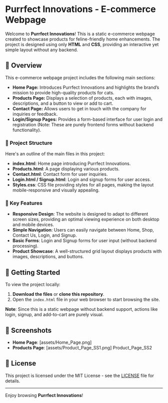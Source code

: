 # Purrfect Innovations - E-commerce Webpage

Welcome to **Purrfect Innovations**! This is a static e-commerce webpage created to showcase products for feline-friendly home enhancements. The project is designed using only **HTML** and **CSS**, providing an interactive yet simple layout without any backend.

## 📖 Overview

This e-commerce webpage project includes the following main sections:

- **Home Page:** Introduces Purrfect Innovations and highlights the brand’s mission to provide high-quality products for cats.
- **Products Page:** Displays a selection of products, each with images, descriptions, and a button to view or add to cart.
- **Contact Page:** Allows users to get in touch with the company for inquiries or feedback.
- **Login/Signup Pages:** Provides a form-based interface for user login and registration (Note: These are purely frontend forms without backend functionality).

### 📁 Project Structure

Here's an outline of the main files in this project:

- **index.html**: Home page introducing Purrfect Innovations.
- **Products.html**: A page displaying various products.
- **Contact.html**: Contact form for user inquiries.
- **Login.html / Signup.html**: Login and signup forms for user access.
- **Styles.css**: CSS file providing styles for all pages, making the layout mobile-responsive and visually appealing.

### 🌟 Key Features

- **Responsive Design**: The website is designed to adapt to different screen sizes, providing an optimal viewing experience on both desktop and mobile devices.
- **Simple Navigation**: Users can easily navigate between Home, Shop, Contact Us, Login, and Signup.
- **Basic Forms**: Login and Signup forms for user input (without backend processing).
- **Product Showcase**: A well-structured grid layout displays products with images, descriptions, and buttons.

## 🚀 Getting Started

To view the project locally:

1. **Download the files** or **clone this repository**.
2. Open the `index.html` file in your web browser to start browsing the site.

**Note**: Since this is a static webpage without backend support, actions like login, signup, and add-to-cart are purely visual.

## 🎨 Screenshots

- **Home Page**: [assets/Home_Page.png]
- **Products Page**: [assets/Product_Page_SS1.png] 
Product_Page_SS2

## 📄 License

This project is licensed under the MIT License - see the [LICENSE](LICENSE) file for details.

---

Enjoy browsing **Purrfect Innovations**!
